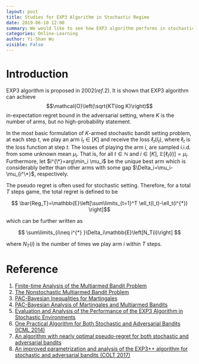 ```yaml
---
layout: post
title: Studies for EXP3 Algorithm in Stochastic Regime
date: 2019-06-10 12:00
summary: We would like to see how EXP3 algorithm performs in stochastic settings.
categories: Online-Learning
author: Yi-Shan Wu
visible: False
---
```


# Introduction

EXP3 algorithm is proposed in 2002$(ref.2)$. It is shown that EXP3 algorithm can achieve $$\mathcal{O}\left(\sqrt{KT\log K}\right)$$  in-expectation regret bound in the adversarial setting, where $K$ is the number of arms, but no high-probability statement. 

In the most basic formulation of $K$-armed stochastic bandit setting problem, at each step $t$, we play an arm $I_t\in [K]$ and receive the loss $\ell_t(I_t)$, where $\ell_t$ is the loss function at step $t$. The losses of playing the arm $i$, are sampled i.i.d. from some unknown mean $\mu_i$. That is, for all $t\in \mathbb{N}$ and $i\in [K]$, $\mathbb{E}\left[\ell_t(i)\right]=\mu_i$. Furthermore, let $i^{\*}=arg\min_i \mu_i$ be the unique best arm which is considerably better than other arms with some gap $\Delta_i=\mu_i-\mu_{i^\*}$, respectively.

The pseudo regret is often used for stochastic setting. Therefore, for a total $T$ steps game, the total regret is defined to be

$$ \bar{Reg_T}=\mathbb{E}\left[\sum\limits_{t=1}^T \ell_t(I_t)-\ell_t(i^{*}) \right]$$

which can be further written as

$$ \sum\limits_{i\neq i^{*} }\Delta_i\mathbb{E}\left[N_T(i)\right]  $$

where $N_T(i)$ is the number of times we play arm $i$ within $T$ steps.







# Reference

1. [Finite-time Analysis of the Multiarmed Bandit Problem](https://link.springer.com/article/10.1023/A:1013689704352)
1. [The Nonstochastic Multiarmed Bandit Problem](https://epubs.siam.org/doi/abs/10.1137/S0097539701398375?casa_token=zXo4I7PhVt0AAAAA:eImrtCW6kfJqiLcIzNRUCpoedDQOCxJ8VQYMbHXB4t9Ca9jR7Gvxf6ONMP2O8S3tvo_K0VqRi3dU)
1. [PAC-Bayesian Inequalities for Martingales](https://arxiv.org/pdf/1110.6886.pdf)
1. [PAC-Bayesian Analysis of Martingales and Multiarmed Bandits](https://arxiv.org/abs/1105.2416)
1. [Evaluation and Analysis of the Performance of the EXP3 Algorithm in Stochastic Environments](http://proceedings.mlr.press/v24/seldin12a/seldin12a.pdf)
1. [One Practical Algorithm for Both Stochastic and Adversarial Bandits (ICML 2014)](http://proceedings.mlr.press/v32/seldinb14.html)
1. [An algorithm with nearly optimal pseudo-regret for both stochastic and adversarial bandits](https://arxiv.org/abs/1605.08722)
1. [An improved parametrization and analysis of the EXP3++ algorithm for stochastic and adversarial bandits (COLT 2017)](https://arxiv.org/abs/1702.06103)
